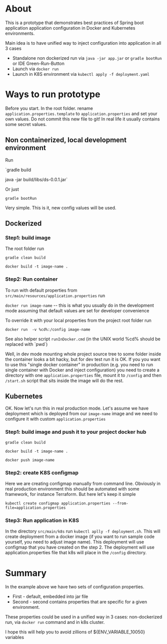 # About 

This is a prototype that demonstrates best 
practices of Spring boot application application configuration in 
Docker and Kubernetes environments. 

Main idea is to have unified way to inject configuration into application in all 3 cases
 - Standalone non dockerized run via `java -jar app.jar` or `gradle bootRun` or IDE Green-Run-Button
 - Launch via `docker run` 
 - Launch in K8S environment via `kubectl apply -f deployment.yaml` 
 

# Ways to run prototype

Before you start. In the root folder. rename `application.properties.template` to `application.properties` and set your own values. 
Do not commit this new file to git! In real life it usually contains some secret values.

## Non containerized, local development environment

Run 

`gradle build

java -jar build/libs/ds-0.0.1.jar` 

Or just 

`gradle bootRun`

Very simple. This is it, new config values will be used.

## Dockerized

### Step1: build image 

The root folder run

`gradle clean build` 

`docker build -t image-name .`

### Step2: Run container

To run with default properties from `src/main/resources/application.properties` run

`docker run image-name` -- this is what you usually do in the development mode assuming that
default values are set for developer convenience

To override it with your local properties from the project root folder run 

`docker run  -v %cd%:/config image-name` 

See also helper script `runInDocker.cmd` (in the UNIX world %cd% should be replaced with \`pwd`) 

Well, in dev mode mounting whole project source tree to some folder inside the container looks a bit hacky, but for dev test run it is OK. 
If you you want to use this "single docker container" in production 
(e.g. you need to run single container with Docker and inject configuration)
you need to create a directory with one `application.properties` file, mount 
it to `/config` and then `/start.sh` script that sits inside the image will do the rest. 

## Kubernetes

OK. Now let's run this in real production mode. 
Let's assume we have deployment which is deployed from our `image-name` image 
and we need to configure it with custom `application.properties`

### Step1: build image and push it to your project docker hub

`gradle clean build` 

`docker build -t image-name .`

`docker push image-name`

### Step2: create K8S configmap

Here we are creating configmap manually from command line. Obviously in real production environment this should be automated 
with some framework, for instance Terraform. But here let's keep it simple

`kubectl create configmap application.properties --from-file=application.properties`   

### Step3: Run application in K8S

In the directory `src/main/k8s` run `kubectl aplly -f deployment.sh`. This will create deployment from a docker image 
(if you want to run sample code yourself, you need to adjust image name). This deployment will use configmap 
that you have created on the step 2. The deployment will use application.properties file that k8s will place in 
the `/config` directory. 

# Summary

In the example above we have two sets of configuration properties.

 - First - default, embedded into jar file
 - Second - second contains properties that are specific for a given environment. 
 
 These properties could be used in a unified way in 3 cases: non-dockerized run, 
 via `docker run` command and in k8s cluster.  
 
I hope this will help you to avoid zillions of ${ENV_VARIABLE_10050} variables 